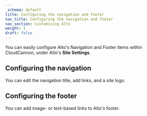 ```yaml
---
_schema: default
title: Configuring the navigation and footer
nav_title: Configuring the navigation and footer
nav_section: Customizing Alto
weight: 1
draft: false
---
```

You can easily configure Alto's Navigation and Footer items within CloudCannon, under Alto's **Site Settings**.

## Configuring the navigation

You can edit the navigation title, add links, and a site logo.


## ​​​​​Configuring the footer

You can add image- or text-based links to Alto's footer.

